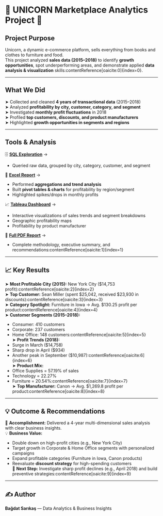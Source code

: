 
# 🦄 UNICORN Marketplace Analytics Project 🦄  

## Project Purpose  
Unicorn, a dynamic e-commerce platform, sells everything from books and clothes to furniture and food.  
This project analyzed **sales data (2015–2018)** to identify **growth opportunities**, spot underperforming areas, and demonstrate applied **data analysis & visualization** skills:contentReference[oaicite:0]{index=0}.  

---

##  What We Did  
➤ Collected and cleaned **4 years of transactional data** (2015–2018)  
➤ Analyzed **profitability by city, customer, category, and segment**  
➤ Investigated **monthly profit fluctuations** in 2018  
➤ Profiled **top customers, discounts, and product manufacturers**  
➤ Highlighted **growth opportunities in segments and regions**  

---

## Tools & Analysis  
🗄️ **[SQL Exploration](https://github.com/bagdatsarikas/unicorn-project/blob/main/unicorn.sql)** →
   - Queried raw data, grouped by city, category, customer, and segment  

📑 **[Excel Report](https://docs.google.com/spreadsheets/d/1mUdTqTfnpgD4yP1v1yo2VzFfWrQnBjKTZXD4sM7muDY/edit?usp=sharing)** →  
   - Performed **aggregations and trend analysis**  
   - Built **pivot tables & charts** for profitability by region/segment  
   - Highlighted spikes/drops in monthly profits  

📈 **[Tableau Dashboard](https://public.tableau.com/authoring/unicorn_17199700632230/2018monthlyprofitprofitdifference#1)**  →  
   - Interactive visualizations of sales trends and segment breakdowns  
   - Geographic profitability maps  
   - Profitability by product manufacturer  

📄 **[Full PDF Report](https://docs.google.com/document/d/1TY6gIy-jpgGWRNkV8386LgpajVJsJfjOZO_FBsIgpnM/edit?tab=t.0)** →  
   - Complete methodology, executive summary, and recommendations:contentReference[oaicite:1]{index=1}  

---

## 📈 Key Results  
➤ **Most Profitable City (2015):** New York City ($14,753 profit):contentReference[oaicite:2]{index=2}  
➤ **Top Customer:** Sean Miller (spent $25,042, received $23,930 in discounts):contentReference[oaicite:3]{index=3}  
➤ **Category Spotlight:** Furniture in Iowa → Avg. $130.25 profit per product:contentReference[oaicite:4]{index=4}  
➤ **Customer Segments (2015–2018):**  
   - Consumer: 410 customers  
   - Corporate: 237 customers  
   - Home Office: 148 customers:contentReference[oaicite:5]{index=5}  
➤ **Profit Trends (2018):**  
   - Surge in March ($14,758)  
   - Sharp drop in April ($934)  
   - Another peak in September ($10,987):contentReference[oaicite:6]{index=6}  
➤ **Product Mix:**  
   - Office Supplies = 57.19% of sales  
   - Technology = 22.27%  
   - Furniture = 20.54%:contentReference[oaicite:7]{index=7}  
➤ **Top Manufacturer:** Canon → Avg. $1,269.8 profit per product:contentReference[oaicite:8]{index=8}  

---

## 💡 Outcome & Recommendations  
🚀 **Accomplishment:** Delivered a 4-year multi-dimensional sales analysis with clear business insights.  
💡 **Business Value:**  
- Double down on high-profit cities (e.g., New York City)  
- Target growth in Corporate & Home Office segments with personalized campaigns  
- Expand profitable categories (Furniture in Iowa, Canon products)  
- Reevaluate **discount strategy** for high-spending customers  
🔄 **Next Step:** Investigate sharp profit declines (e.g., April 2018) and build preventive strategies:contentReference[oaicite:9]{index=9}  

---

## ✍️ Author  
**Bağdat Sarıkaş** — Data Analytics & Business Insights

